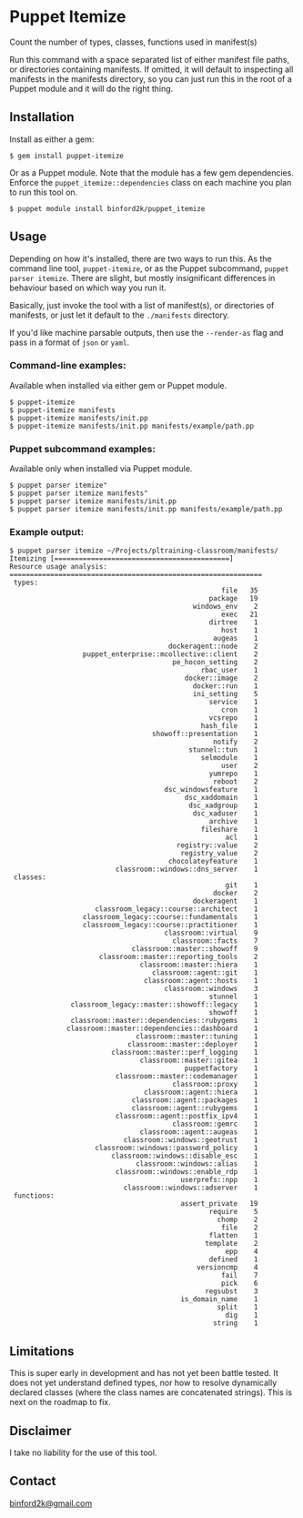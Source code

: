 # Puppet Itemize

Count the number of types, classes, functions used in manifest(s)

Run this command with a space separated list of either manifest file paths, or
directories containing manifests. If omitted, it will default to inspecting all
manifests in the manifests directory, so you can just run this in the root of a
Puppet module and it will do the right thing.

## Installation

Install as either a gem:

```
$ gem install puppet-itemize
```

Or as a Puppet module. Note that the module has a few gem dependencies. Enforce
the `puppet_itemize::dependencies` class on each machine you plan to run this
tool on.

```
$ puppet module install binford2k/puppet_itemize
```

## Usage

Depending on how it's installed, there are two ways to run this. As the command
line tool, `puppet-itemize`, or as the Puppet subcommand, `puppet parser itemize`.
There are slight, but mostly insignificant differences in behaviour based on
which way you run it.

Basically, just invoke the tool with a list of manifest(s), or directories of
manifests, or just let it default to the `./manifests` directory.

If you'd like machine parsable outputs, then use the `--render-as` flag and
pass in a format of `json` or `yaml`.

### Command-line examples:
Available when installed via either gem or Puppet module.

```
$ puppet-itemize
$ puppet-itemize manifests
$ puppet-itemize manifests/init.pp
$ puppet-itemize manifests/init.pp manifests/example/path.pp
```

### Puppet subcommand examples:
Available only when installed via Puppet module.

```
$ puppet parser itemize"
$ puppet parser itemize manifests"
$ puppet parser itemize manifests/init.pp
$ puppet parser itemize manifests/init.pp manifests/example/path.pp
```

### Example output:
```
$ puppet parser itemize ~/Projects/pltraining-classroom/manifests/
Itemizing [===========================================]
Resource usage analysis:
==============================================================
 types:
                                                    file   35
                                                 package   19
                                             windows_env    2
                                                    exec   21
                                                 dirtree    1
                                                    host    1
                                                  augeas    1
                                       dockeragent::node    2
                  puppet_enterprise::mcollective::client    2
                                        pe_hocon_setting    2
                                               rbac_user    1
                                           docker::image    2
                                             docker::run    1
                                             ini_setting    5
                                                 service    1
                                                    cron    1
                                                 vcsrepo    1
                                               hash_file    1
                                   showoff::presentation    1
                                                  notify    2
                                            stunnel::tun    1
                                               selmodule    1
                                                    user    2
                                                 yumrepo    1
                                                  reboot    2
                                      dsc_windowsfeature    1
                                           dsc_xaddomain    1
                                            dsc_xadgroup    1
                                             dsc_xaduser    1
                                                 archive    1
                                               fileshare    1
                                                     acl    1
                                         registry::value    2
                                          registry_value    2
                                       chocolateyfeature    1
                          classroom::windows::dns_server    1
 classes:
                                                     git    1
                                                  docker    2
                                             dockeragent    1
                     classroom_legacy::course::architect    1
                  classroom_legacy::course::fundamentals    1
                  classroom_legacy::course::practitioner    1
                                      classroom::virtual    9
                                        classroom::facts    7
                              classroom::master::showoff    9
                      classroom::master::reporting_tools    2
                                classroom::master::hiera    1
                                   classroom::agent::git    1
                                 classroom::agent::hosts    1
                                      classroom::windows    3
                                                 stunnel    1
               classroom_legacy::master::showoff::legacy    1
                                                 showoff    1
               classroom::master::dependencies::rubygems    1
              classroom::master::dependencies::dashboard    1
                               classroom::master::tuning    1
                             classroom::master::deployer    1
                         classroom::master::perf_logging    1
                                classroom::master::gitea    1
                                           puppetfactory    1
                          classroom::master::codemanager    1
                                        classroom::proxy    1
                                 classroom::agent::hiera    1
                              classroom::agent::packages    1
                              classroom::agent::rubygems    1
                          classroom::agent::postfix_ipv4    1
                                        classroom::gemrc    1
                                classroom::agent::augeas    1
                            classroom::windows::geotrust    1
                     classroom::windows::password_policy    1
                         classroom::windows::disable_esc    1
                               classroom::windows::alias    1
                          classroom::windows::enable_rdp    1
                                          userprefs::npp    1
                            classroom::windows::adserver    1
 functions:
                                          assert_private   19
                                                 require    5
                                                   chomp    2
                                                    file    2
                                                 flatten    1
                                                template    2
                                                     epp    4
                                                 defined    1
                                              versioncmp    4
                                                    fail    7
                                                    pick    6
                                                regsubst    3
                                          is_domain_name    1
                                                   split    1
                                                     dig    1
                                                  string    1
```

## Limitations

This is super early in development and has not yet been battle tested. It does
not yet understand defined types, nor how to resolve dynamically declared
classes (where the class names are concatenated strings). This is next on the
roadmap to fix.


## Disclaimer

I take no liability for the use of this tool.

Contact
-------

binford2k@gmail.com
